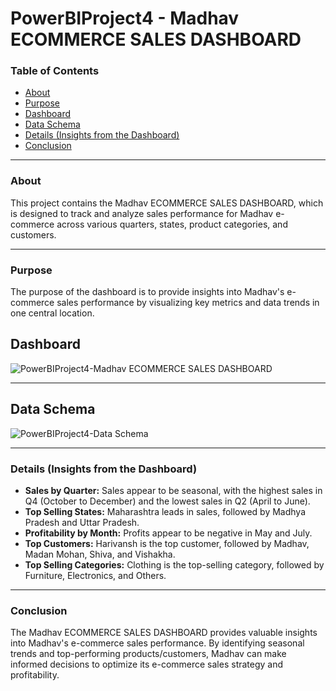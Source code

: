 # PowerBIProject4 - Madhav ECOMMERCE SALES DASHBOARD

### Table of Contents

- [About](#about)
- [Purpose](#purpose)
- [Dashboard](#dashboard)
- [Data Schema](#data-schema)
- [Details (Insights from the Dashboard)](#details-insights-from-the-dashboard)
- [Conclusion](#conclusion)

---

### About

This project contains the Madhav ECOMMERCE SALES DASHBOARD, which is designed to track and analyze sales performance for Madhav e-commerce across various quarters, states, product categories, and customers.

---

### Purpose

The purpose of the dashboard is to provide insights into Madhav's e-commerce sales performance by visualizing key metrics and data trends in one central location.

## Dashboard

![PowerBIProject4-Madhav ECOMMERCE SALES DASHBOARD](https://github.com/qamaruddin-khichi/PowerBIProject4-Madhav-ECOMMERCE-SALES-DASHBOARD/assets/155871872/561f16df-4938-4d74-bf33-34e767ce36ab)

---

## Data Schema

![PowerBIProject4-Data Schema](https://github.com/qamaruddin-khichi/PowerBIProject4-Madhav-ECOMMERCE-SALES-DASHBOARD/assets/155871872/6eff585a-9fd1-4a27-b8e4-782e9cd5275e)

---

### Details (Insights from the Dashboard)

- **Sales by Quarter:** Sales appear to be seasonal, with the highest sales in Q4 (October to December) and the lowest sales in Q2 (April to June).
- **Top Selling States:** Maharashtra leads in sales, followed by Madhya Pradesh and Uttar Pradesh.
- **Profitability by Month:** Profits appear to be negative in May and July.
- **Top Customers:** Harivansh is the top customer, followed by Madhav, Madan Mohan, Shiva, and Vishakha.
- **Top Selling Categories:** Clothing is the top-selling category, followed by Furniture, Electronics, and Others.

---

### Conclusion

The Madhav ECOMMERCE SALES DASHBOARD provides valuable insights into Madhav's e-commerce sales performance. By identifying seasonal trends and top-performing products/customers, Madhav can make informed decisions to optimize its e-commerce sales strategy and profitability.
